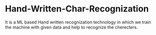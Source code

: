 # Hand-Written-Char-Recognization
It is a ML based Hand written recognization technology in which we train the machine with given data and help to recognize the cherecters.
